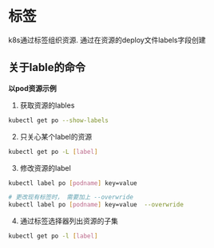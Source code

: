 # 标签

k8s通过标签组织资源.  通过在资源的deploy文件labels字段创建


## 关于lable的命令

**以pod资源示例**

1. 获取资源的lables

```sh
kubectl get po --show-labels
```

2. 只关心某个label的资源

```sh 
kubectl get po -L [label] 
```

3. 修改资源的label

```sh 
kubectl label po [podname] key=value

# 更改现有标签时， 需要加上 --overwride
kubectl label po [podname] key=value  --overwride
```

4. 通过标签选择器列出资源的子集
```sh 
kubectl get po -l [label]
```








